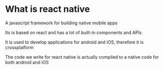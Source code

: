 
# What is react native
A javascript framework for building native mobile apps

Its is based on react and has a lot of built-in components and APIs

It is used to develop applications for android and iOS, therefore it is crossplatform

The code we write for react native is actually compiled to a native code for both android and iOS
